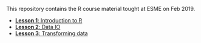 This repository contains the R course material tought at ESME on Feb 2019.

* [**Lesson 1**: Introduction to R](https://nbviewer.jupyter.org/format/slides/github/radcheb/R_course/blob/master/L1-Intro.ipynb)
* [**Lesson 2**: Data IO](https://nbviewer.jupyter.org/format/slides/github/radcheb/R_course/blob/master/L2-Reading_data.ipynb)
* [**Lesson 3**: Transforming data](https://nbviewer.jupyter.org/format/slides/github/radcheb/R_course/blob/master/L3-Transforming_data2.ipynb)
